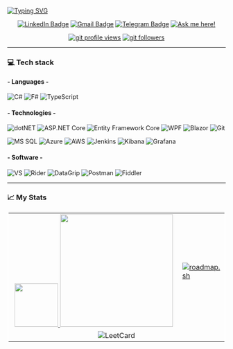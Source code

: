 <a href="https://git.io/typing-svg"><img src="https://readme-typing-svg.demolab.com?font=Fira+Code&weight=500&size=60&duration=2000&pause=100&color=45CF27&background=000000&center=true&vCenter=true&multiline=true&repeat=false&width=1920&height=284&lines=Hi+there!;+My+name+is+Nikita;Welcome+to+my+GitHub" alt="Typing SVG" /></a>
<div align="center">
    
  [![LinkedIn Badge](https://img.shields.io/badge/-Nikita_Reshetnik-%230177B5?logo=linkedin&style=for-the-badge)](https://www.linkedin.com/in/nikitareshetnik/)
  [![Gmail Badge](https://img.shields.io/badge/-reshetnik.nikita@gmail.com-c14438?logo=Gmail&logoColor=white&link=mailto:reshetnik.nikita@gmail.com&style=for-the-badge)](mailto:reshetnik.nikita@gmail.com)
  [![Telegram Badge](https://img.shields.io/badge/reshetnigram-2CA5E0?logo=telegram&logoColor=white&style=for-the-badge)](https://telegram.im/@reshetnigram)
  [![Ask me here!](https://img.shields.io/badge/Ask_Me-yellow?style=for-the-badge)](https://github.com/grafanaKibana/grafanaKibana/issues/new)
  
  [![git profile views](https://komarev.com/ghpvc/?username=grafanaKibana&color=brightgreen&style=for-the-badge)](https://github.com/grafanaKibana)
  [![git followers](https://img.shields.io/github/followers/grafanaKibana?style=for-the-badge)](https://github.com/login?return_to=https%3A%2F%2Fgithub.com%2FgrafanaKibana)

</div>

---
### 💻 Tech stack
#### - Languages -
  ![C#](https://img.shields.io/badge/-CSharp-0078D4?logo=sharp&logoColor=fff&style=flat-square) 
  ![F#](https://img.shields.io/badge/-FSharp-5D3FD3?logo=fsharp&logoColor=fff&style=flat-square) 
  ![TypeScript](https://img.shields.io/badge/-TypeScript-3178C6?logo=TypeScript&logoColor=fff&style=flat-square) 

#### - Technologies -
  ![dotNET](https://img.shields.io/badge/.NET-512BD4?logo=dotnet&logoColor=fff&style=flat-square) 
  ![ASP.NET Core](https://img.shields.io/badge/-ASP.NET%20Core-blue?logo=.net&logoColor=fff&style=flat-square)
  ![Entity Framework Core](https://img.shields.io/badge/-Entity_Framework_Core-0078D7?logo=dotnet&logoColor=fff&style=flat-square)
  ![WPF](https://img.shields.io/badge/-WPF-0078D7?logo=dotnet&logoColor=fff&style=flat-square)
  ![Blazor](https://img.shields.io/badge/-Blazor-512BD4?logo=blazor&logoColor=fff&style=flat-square)
  ![Git](https://img.shields.io/badge/-Git-F05032?logo=git&logoColor=fff&style=flat-square)
  
  ![MS SQL](https://img.shields.io/badge/Microsoft_SQL_Server-CC2927?logo=microsoft-sql-server&logoColor=fff&style=flat-square)
  ![Azure](https://img.shields.io/badge/-Azure-0078D4?&logo=Microsoft-Azure&logoColor=fff&style=flat-square)
  ![AWS](https://img.shields.io/badge/-AWS-FF9900?logo=amazonwebservices&logoColor=fff&style=flat-square)
  ![Jenkins](https://img.shields.io/badge/-Jenkins-D24939?&logo=jenkins&logoColor=fff&style=flat-square)
  ![Kibana](https://img.shields.io/badge/-Kibana-005571?&logo=kibana&logoColor=fff&style=flat-square)
  ![Grafana](https://img.shields.io/badge/-Grafana-F46800?&logo=grafana&logoColor=fff&style=flat-square)

#### - Software -
  ![VS](https://img.shields.io/badge/-VisualStudio-5C2D91?&logo=VisualStudio&logoColor=fff&style=flat-square)
  ![Rider](https://img.shields.io/badge/-Rider-000000?&logo=Rider&logoColor=fff&style=flat-square)
  ![DataGrip](https://img.shields.io/badge/-DataGrip-000000?&logo=DataGrip&logoColor=fff&style=flat-square)
  ![Postman](https://img.shields.io/badge/-Postman-F46800?&logo=Postman&logoColor=fff&style=flat-square)
  ![Fiddler](https://img.shields.io/badge/-Fiddler-008000?&logo=Fiddler&logoColor=fff&style=flat-square)

---
### 📈 My Stats
<table borderColor="white">
  <tr>
      <td align=center width="400px">
          <a href="https://gitstats.me/grafanaKibana">
              <img height="100px" src="https://github-readme-stats.vercel.app/api?username=grafanaKibana&include_all_commits=true&count_private=true&hide_border=true&theme=default&hide=contribs,issues&show_icons=true&hide_title=true" />
          </a>
           <a href="https://gitstats.me/grafanaKibana">
              <img height="260px" src="https://github-readme-stats.vercel.app/api/top-langs/?username=grafanaKibana&layout=compact&&hide=javascript&langs_count=8&theme=default&hide_border=true" /> 
          </a>
      </td>
      <td>
        <a href="https://roadmap.sh"><img src="https://roadmap.sh/card/tall/66d1c6e1553501e3c32755f0?variant=light&roadmaps=aspnet-core%2Cprompt-engineering%2Cai-engineer%2Csql" alt="roadmap.sh"/></a>
      </td>
  </tr>
  <tr>
    <td colspan="2" align="center">
      <a><img src="https://leetcard.jacoblin.cool/grafanaKibana?theme=light&font=Fira%20Code&ext=activity" alt="LeetCard"/></a>
    </td>
  </tr>
</table>
